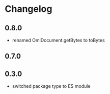 ﻿# Changelog

## 0.8.0
- renamed OmlDocument.getBytes to toBytes

## 0.7.0

## 0.3.0
- switched package type to ES module